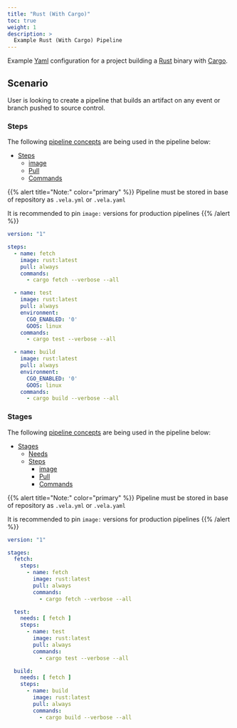 ```yaml
---
title: "Rust (With Cargo)"
toc: true
weight: 1
description: >
  Example Rust (With Cargo) Pipeline
---
```


Example [Yaml](https://yaml.org/spec/) configuration for a project building a [Rust](https://www.rust-lang.org/) binary with [Cargo](https://doc.rust-lang.org/cargo/commands/cargo-doc.html).

## Scenario

User is looking to create a pipeline that builds an artifact on any event or branch pushed to source control.

### Steps

The following [pipeline concepts](/docs/concepts/pipeline) are being used in the pipeline below:

* [Steps](/docs/concepts/pipeline/steps/)
  * [image](/docs/concepts/pipeline/steps/image/)
  * [Pull](/docs/concepts/pipeline/steps/pull/)
  * [Commands](/docs/concepts/pipeline/steps/commands/)

{{% alert title="Note:" color="primary" %}}
Pipeline must be stored in base of repository as `.vela.yml` or `.vela.yaml`

It is recommended to pin `image:` versions for production pipelines
{{% /alert %}}

```yaml
version: "1"

steps:
  - name: fetch
    image: rust:latest
    pull: always
    commands:
      - cargo fetch --verbose --all

  - name: test
    image: rust:latest
    pull: always
    environment:
      CGO_ENABLED: '0'
      GOOS: linux
    commands:
      - cargo test --verbose --all

  - name: build
    image: rust:latest
    pull: always
    environment:
      CGO_ENABLED: '0'
      GOOS: linux
    commands:
      - cargo build --verbose --all
```

### Stages

The following [pipeline concepts](/docs/concepts/pipeline) are being used in the pipeline below:

* [Stages](/docs/concepts/pipeline/stages/)
  * [Needs](/docs/concepts/pipeline/needs/)
  * [Steps](/docs/concepts/pipeline/steps/)
    * [image](/docs/concepts/pipeline/steps/image/)
    * [Pull](/docs/concepts/pipeline/steps/pull/)
    * [Commands](/docs/concepts/pipeline/steps/commands/)

{{% alert title="Note:" color="primary" %}}
Pipeline must be stored in base of repository as `.vela.yml` or `.vela.yaml`

It is recommended to pin `image:` versions for production pipelines
{{% /alert %}}

```yaml
version: "1"

stages:
  fetch:
    steps:
      - name: fetch
        image: rust:latest
        pull: always
        commands:
          - cargo fetch --verbose --all

  test:
    needs: [ fetch ]
    steps:
      - name: test
        image: rust:latest
        pull: always
        commands:
          - cargo test --verbose --all

  build:
    needs: [ fetch ]
    steps:
      - name: build
        image: rust:latest
        pull: always
        commands:
          - cargo build --verbose --all
```